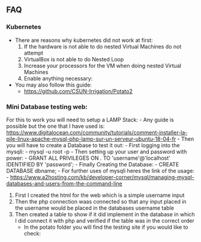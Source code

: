 ## FAQ

### Kubernetes
- There are reasons why kubernetes did not work at first:
    1. If the hardware is not able to do nested Virtual Machines do not attempt
    2. VirtualBox is not able to do Nested Loop
    3. Increase your processors for the VM when doing nested Virtual Machines
    4. Enable anything necessary:
- You may also follow this guide: 
    - https://github.com/CSUN-Irrigation/Potato2
   
### Mini Database testing web:
For this to work you will need to setup a LAMP Stack:
    - Any guide is possible but the one that I have used is: https://www.digitalocean.com/community/tutorials/comment-installer-la-pile-linux-apache-mysql-php-lamp-sur-un-serveur-ubuntu-18-04-fr
    - Then you will have to create a Database to test it out:
        - First logging into the mysqli:
            - mysql -u root -p
        - Then setting up your user and password with power:
            - GRANT ALL PRIVILEGES ON *.* TO 'username'@'localhost' IDENTIFIED BY 'password';
        - Finally Creating the Database:
            - CREATE DATABASE dbname;
        - For further uses of mysqli heres the link of the usage:
            - https://www.a2hosting.com/kb/developer-corner/mysql/managing-mysql-databases-and-users-from-the-command-line
1. First I created the html for the web which is a simple username input
2. Then the php connection waas connected so that any input placed in the username would be placed in the databases username table
3. Then created a table to show if it did implement in the database in which I did connect it with php and verified if the table was    in the correct order
    - In the potato folder you will find the testing site if you would like to check:
 
